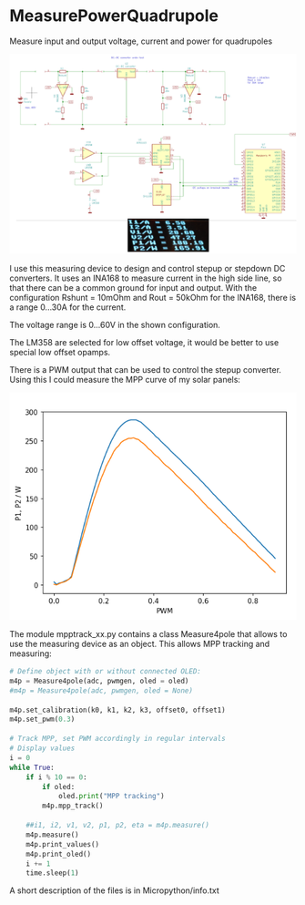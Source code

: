 # MeasurePowerQuadrupole
Measure input and output voltage, current and power for quadrupoles

![Picture](/measure_quadrupole.png)

I use this measuring device to design and control stepup or stepdown DC converters.
It uses an INA168 to measure current in the high side line, so that there can be a common ground for input and output.
With the configuration Rshunt = 10mOhm and Rout = 50kOhm for the INA168, there is a range 0...30A for the current.

The voltage range is 0...60V in the shown configuration.

The LM358 are selected for low offset voltage, it would be better to use special low offset opamps.

There is a PWM output that can be used to control the stepup converter.
Using this I could measure the MPP curve of my solar panels:

![Picture](/solar_01.png)

The module mpptrack_xx.py contains a class Measure4pole that allows to use the measuring device as an object.
This allows MPP tracking and measuring:

```python
# Define object with or without connected OLED:
m4p = Measure4pole(adc, pwmgen, oled = oled)
#m4p = Measure4pole(adc, pwmgen, oled = None)

m4p.set_calibration(k0, k1, k2, k3, offset0, offset1)
m4p.set_pwm(0.3)

# Track MPP, set PWM accordingly in regular intervals
# Display values 
i = 0
while True:
    if i % 10 == 0:
        if oled:
            oled.print("MPP tracking")
        m4p.mpp_track()
        
    ##i1, i2, v1, v2, p1, p2, eta = m4p.measure()
    m4p.measure()
    m4p.print_values()
    m4p.print_oled()
    i += 1
    time.sleep(1)
```

A short description of the files is in Micropython/info.txt


